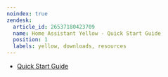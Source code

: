 ```yaml
---
noindex: true
zendesk:
  article_id: 26537180423709
  name: Home Assistant Yellow - Quick Start Guide
  position: 1
  labels: yellow, downloads, resources
---
```


- [Quick Start Guide](/static/docs/yellow/Yellow_Quick-Start-Guide-v2-0.pdf)
